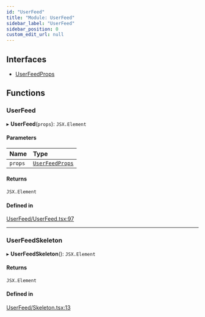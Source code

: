 ```yaml
---
id: "UserFeed"
title: "Module: UserFeed"
sidebar_label: "UserFeed"
sidebar_position: 0
custom_edit_url: null
---
```


## Interfaces

- [UserFeedProps](../interfaces/UserFeed.UserFeedProps)

## Functions

### UserFeed

▸ **UserFeed**(`props`): `JSX.Element`

#### Parameters

| Name | Type |
| :------ | :------ |
| `props` | [`UserFeedProps`](../interfaces/UserFeed.UserFeedProps) |

#### Returns

`JSX.Element`

#### Defined in

[UserFeed/UserFeed.tsx:97](https://github.com/selfcommunity/community-ui/blob/0c5b0c7/packages/sc-templates/src/components/UserFeed/UserFeed.tsx#L97)

___

### UserFeedSkeleton

▸ **UserFeedSkeleton**(): `JSX.Element`

#### Returns

`JSX.Element`

#### Defined in

[UserFeed/Skeleton.tsx:13](https://github.com/selfcommunity/community-ui/blob/0c5b0c7/packages/sc-templates/src/components/UserFeed/Skeleton.tsx#L13)
